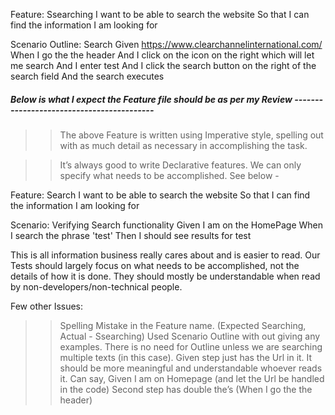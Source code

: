 
Feature: Ssearching
  I want to be able to search the website
  So that I can find the information I am looking for

  Scenario Outline: Search
    Given https://www.clearchannelinternational.com/
    When I go the the header
    And I click on the icon on the right which will let me search
    And I enter test
    And I click the search button on the right of the search field
    And the search executes



 #####  Below is what I expect the Feature file should be as per my Review ------------------------------------------


>>The above Feature is written using Imperative style, spelling out with as much detail as necessary in accomplishing the task.

>>It’s always good to write Declarative features. We can only specify what needs to be accomplished. See below -  


Feature: Search
  I want to be able to search the website
  So that I can find the information I am looking for

  Scenario: Verifying Search functionality
    Given I am on the HomePage
    When I search the phrase 'test'
    Then I should see results for test

This is all information business really cares about and is easier to read.
Our Tests should largely focus on what needs to be accomplished, not the details of how it is done. They should mostly be understandable when read by non-developers/non-technical people.


Few other Issues:

>> Spelling Mistake in the Feature name. (Expected Searching, Actual - Ssearching)
>> Used Scenario Outline with out giving any examples. There is no need for Outline unless we are searching multiple texts (in this case).
>> Given step just has the Url in it. It should be more meaningful and understandable whoever reads it. Can say, 
    Given I am on Homepage (and let the Url be handled in the code)
>> Second step has double the’s (When I go the the header)

